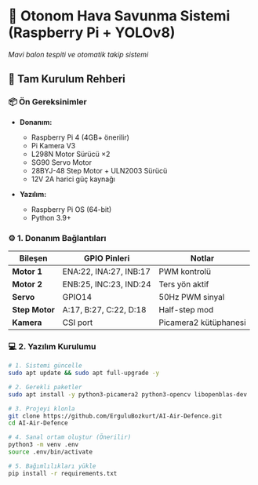 # 🚀 Otonom Hava Savunma Sistemi (Raspberry Pi + YOLOv8)
*Mavi balon tespiti ve otomatik takip sistemi*

## 🔧 Tam Kurulum Rehberi

### 📦 Ön Gereksinimler
- **Donanım:**
  - Raspberry Pi 4 (4GB+ önerilir)
  - Pi Kamera V3
  - L298N Motor Sürücü ×2
  - SG90 Servo Motor
  - 28BYJ-48 Step Motor + ULN2003 Sürücü
  - 12V 2A harici güç kaynağı

- **Yazılım:**
  - Raspberry Pi OS (64-bit)
  - Python 3.9+

### ⚙️ 1. Donanım Bağlantıları
| Bileşen       | GPIO Pinleri           | Notlar                |
|---------------|------------------------|-----------------------|
| **Motor 1**   | ENA:22, INA:27, INB:17 | PWM kontrolü          |
| **Motor 2**   | ENB:25, INC:23, IND:24 | Ters yön aktif        |
| **Servo**     | GPIO14                 | 50Hz PWM sinyal       |
| **Step Motor**| A:17, B:27, C:22, D:18 | Half-step mod         |
| **Kamera**    | CSI port               | Picamera2 kütüphanesi |

### 💻 2. Yazılım Kurulumu
```bash
# 1. Sistemi güncelle
sudo apt update && sudo apt full-upgrade -y

# 2. Gerekli paketler
sudo apt install -y python3-picamera2 python3-opencv libopenblas-dev

# 3. Projeyi klonla
git clone https://github.com/ErguluBozkurt/AI-Air-Defence.git
cd AI-Air-Defence

# 4. Sanal ortam oluştur (Önerilir)
python3 -m venv .env
source .env/bin/activate

# 5. Bağımlılıkları yükle
pip install -r requirements.txt
